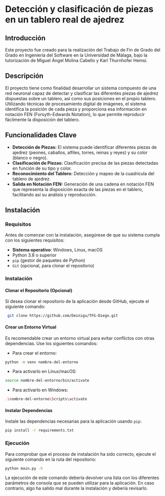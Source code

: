 # Detección y clasificación de piezas en un tablero real de ajedrez
## Introducción

Este proyecto fue creado para la realización del Trabajo de Fin de Grado del Grado en Ingeniería del Software en la Universidad de Málaga, bajo la tutorización de Miguel Ángel Molina Cabello y Karl Thurnhofer Hemsi.
## Descripción

El proyecto tiene como finalidad desarrollar un sistema compuesto de una red neuronal capaz de detectar y clasificar las diferentes piezas de ajedrez dispuestas sobre un tablero, así como sus posiciones en el propio tablero. Utilizando técnicas de procesamiento digital de imágenes, el sistema identifica la posición de cada pieza y proporciona esa información en notación FEN (Forsyth-Edwards Notation), lo que permite reproducir fácilmente la disposición del tablero.
## Funcionalidades Clave

- **Detección de Piezas:** El sistema puede identificar diferentes piezas de ajedrez (peones, caballos, alfiles, torres, reinas y reyes) y su color (blanco o negro). 
- **Clasificación de Piezas:** Clasificación precisa de las piezas detectadas en función de su tipo y color. 
- **Reconocimiento del Tablero:** Detección y mapeo de la cuadrícula del tablero de ajedrez. 
- **Salida en Notación FEN:** Generación de una cadena en notación FEN que representa la disposición exacta de las piezas en el tablero, facilitando así su análisis y reproducción.
## Instalación
### Requisitos 

Antes de comenzar con la instalación, asegúrese de que su sistema cumpla con los siguientes requisitos: 

- **Sistema operativo**: Windows, Linux, macOS 
- Python 3.8 o superior 
- `pip` (gestor de paquetes de Python) 
- `Git` (opcional, para clonar el repositorio) 
### Instalación 
#### Clonar el Repositorio (Opcional) 

Si desea clonar el repositorio de la aplicación desde GitHub, ejecute el siguiente comando: 
```bash
 git clone https://github.com/Deinigu/TFG-Diego.git
 ```
#### Crear un Entorno Virtual

Es recomendable crear un entorno virtual para evitar conflictos con otras dependencias. Use los siguientes comandos:

- Para crear el entorno:

```bash
python -m venv nombre-del-entorno
 ```

- Para activarlo en Linux/macOS:

```bash
source nombre-del-entorno/bin/activate
 ```

- Para activarlo en Windows:

```bash
.\nombre-del-entorno\Scripts\activate
```
#### Instalar Dependencias

Instale las dependencias necesarias para la aplicación usando `pip`:

```bash
pip install -r requirements.txt
```
### Ejecución

Para comprobar que el proceso de instalación ha sido correcto, ejecute el siguiente comando en la ruta del repositorio:

```bash
python main.py -h
```

La ejecución de este comando debería devolver una lista con los diferentes parámetros de consola que se pueden utilizar para la aplicación. En caso contrario, algo ha salido mal durante la instalación y debería revisarlo.
